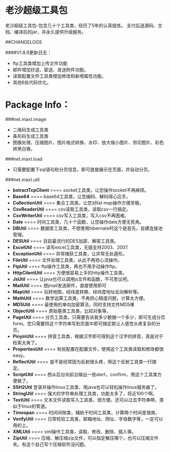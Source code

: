 老沙超级工具包
=
老沙超级工具包-包含几十个工具类，经历了5年的认真提炼。
支付后送源码、文档、编译后的jar，并永久提供升级服务。

##CHANGELOGS

####V1.8.9更新日志： 
* ftp工具类增加上传文件功能
* 邮件增加抄送、密送、发送附件功能。
* 读取配置文件工具类增加修改和新增属性功能。
* 其他6处代码优化。





Package Info：
=
###net.maxt.image
* 二维码生成工具类
* 条形码生成工具类
* 图像处理，压缩图片、图片格式转换、水印、放大缩小图片、剪切图片、彩色转黑白等。


###net.maxt.load
* 只需要配置下sql语句和分页信息，即可直接展示在页面，并自动分页。


###net.maxt.util
* **bstractTcpClient** ====       socket工具类，让您操作socket不再麻烦。</code>
* **Base64** ====                  base64工具类，让您编码、解码得心应手。
* **CollectionUtil** ====          集合工具类，让您对list map操作方便至极。
* **CsvReaderUtil** ====           csv读取工具类，读取csv一行搞定。
* **CsvWriterUtil** ====	   csv写入工具类，写入csv不再困难。
* **Date** ====			   时间工具类，几十个函数，让您操作date方便无死角。
* **DBUtil** ====		   数据库工具类，不想使用hibernate时这个是首先，自建连接池管理。
* **DESUtil** ====		   目前最流行的DES加密、解密工具类。
* **ExcelUtil** ====		   读写excel工具类，无缝支持2003、2007.
* **ExceptionUtil** ====	   异常捕获工具类，让异常无处遁形。
* **FileUtil** ====		   文件处理工具类，从此不再担心流操作。
* **FtpUtil** ====		   ftp操作工具类，再也不用手动操作ftp。
* **HttpCilentUtil** ====	   方便很容易上手的http操作工具类。
* **JsUtil** ====		   让java也可以调用js文件和函数，不可思议吧。
* **MailUtil** ====		   想jmail发送邮件，直接使用即可
* **MapUtil** ====		   玩转地图，经纬度转换、经纬度地址反向解析等。
* **MathUtil** ====		   数学运算工具类，不再担心精度问题，计算太方便。
* **MD5Util** ====	           最使用的单向加密算法，同时支持文件MD5噢
* **ObjectUtil** ====		   原始基类工具类，比较对象等。
* **PageUtil** ====		   分页工具类，只需要告诉我多少数据一个多少，即可生成分页form。您只需要将这个字符串写到页面中即可搞定那让人感觉头疼复杂的分页。
* **PinyinUtil** ====		   拼音工具类，根据汉字即可得到这个汉字的拼音，真是对于检索太爽了。
* **PropertiesUtil** ====	   有些配置在配置文件，使用这个工具类读取和修改都很easy。
* **ReflectUtil** ====		   是不是经常因为反射很头疼，用这个反射工具类一行搞定。
* **ScriptUtil** ====		   想从后台向前台输出一些alert，confirm，用这个工具类方便极了。
* **SSH2Util**		   登录并操作linux工具类，用java也可以轻松操作linux服务器了。
* **StringUtil** ====		   强大的字符串处理工具类，功能太多了，将近100个啊。
* **TextUtil** ====		   文本文件读取写入工具类，很方便。还可以过去字符串啊，类似于linux的管道。
* **Timespan** ====		   时间间隙类，辅助于时间工具类，计算两个时间差很爽。
* **VerifyUtil** ====		   日常校验工具类，邮箱地址、网址、字母数字等，一定可以用的上。
* **XMLUtil** ====		   xml操作工具类，读取、修改、删除、插入等。
* **ZipUtil** ====		   压缩、解压缩zip文件，可以指定解压哪个，也可以压缩文件夹。有这个自己写个压缩软件没问题。

